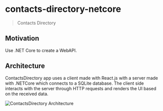 # contacts-directory-netcore
> Contacts Directory

## Motivation
Use .NET Core to create a WebAPI.

## Architecture
ContactsDirectory app uses a client made with React.js with a server made with .NETCore which connects to a SQLite database.
The client side interacts with the server through HTTP requests and renders the UI based on the received data.

![ContactsDirectory Architecture](https://raw.githubusercontent.com/estebanborai/contacts-directory-netcore/master/docs/architecture_diagram.png)
